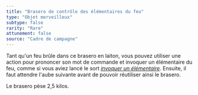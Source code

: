 ```yaml
---
title: "Brasero de contrôle des élémentaires du feu"
type: "Objet merveilleux"
subtype: false
rarity: "Rare"
attunement: false
source: "Cadre de campagne"
---
```

Tant qu'un feu brûle dans ce brasero en laiton, vous pouvez utiliser une action pour prononcer son mot de commande et invoquer un élémentaire du feu, comme si vous aviez lancé le sort [_invoquer un élémentaire_](/grimoire/invoquer-un-elementaire). Ensuite, il faut attendre l'aube suivante avant de pouvoir réutiliser ainsi le brasero.

Le brasero pèse 2,5 kilos.
